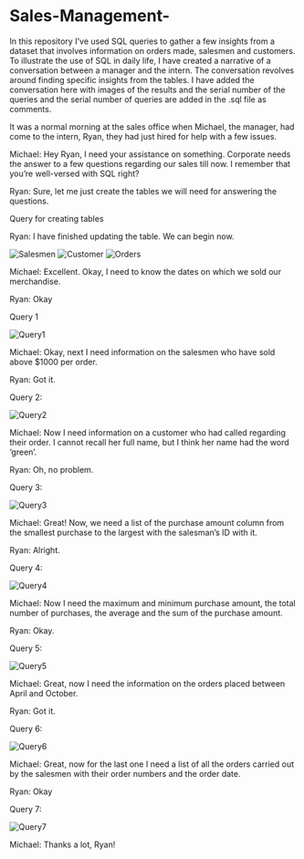 # Sales-Management-
In this repository I've used SQL queries to gather a few insights from a dataset that involves information on orders made, salesmen and customers. 
To illustrate the use of SQL in daily life, I have created a narrative of a conversation between a manager and the intern. The conversation revolves around finding specific insights from the tables. I have added the conversation here with images of the results and the serial number of the queries and the serial number of queries are added in the .sql file as comments. 

It was a normal morning at the sales office when Michael, the manager, had come to the intern, Ryan, they had just hired for help with a few issues. 

Michael: Hey Ryan, I need your assistance on something. Corporate needs the answer to a few questions regarding our sales till now. I remember that you’re well-versed with SQL right? 

Ryan: Sure, let me just create the tables we will need for answering the questions. 

Query for creating tables

Ryan: I have finished updating the table. We can begin now. 

![Salesmen](https://user-images.githubusercontent.com/70691862/195772562-243c4c41-b8af-4f27-b73d-92af8781385c.png)
![Customer](https://user-images.githubusercontent.com/70691862/195773285-aa371dc7-4f74-4baa-b4b5-98c1207ba359.png)
![Orders](https://user-images.githubusercontent.com/70691862/195773392-d13de375-5474-44c8-bbfe-d2dc26652669.png)


Michael: Excellent. Okay, I need to know the dates on which we sold our merchandise. 

Ryan: Okay

Query 1

![Query1](https://user-images.githubusercontent.com/70691862/195774951-0e445759-97f8-481c-8815-e7ce8d3759ce.png)

Michael: Okay, next I need information on the salesmen who have sold above $1000 per order. 

Ryan: Got it. 

Query 2:  

![Query2](https://user-images.githubusercontent.com/70691862/195774955-7d8770b3-23ff-48cb-92c7-0f97cd9ae426.png)

Michael: Now I need information on a customer who had called regarding their order. I cannot recall her full name, but I think her name had the word ‘green’. 

Ryan: Oh, no problem. 

Query 3: 

![Query3](https://user-images.githubusercontent.com/70691862/195775010-c9ccd235-074d-41f6-8037-8984124ef97c.png)

Michael: Great! Now, we need a list of the purchase amount column from the smallest purchase to the largest with the salesman’s ID with it. 

Ryan: Alright.

Query 4: 

![Query4](https://user-images.githubusercontent.com/70691862/195775320-a619fde5-6e0b-40ae-b197-f80d93e2171b.png)

Michael: Now I need the maximum and minimum purchase amount, the total number of purchases, the average and the sum of the purchase amount. 

Ryan: Okay. 

Query 5: 

![Query5](https://user-images.githubusercontent.com/70691862/195775334-5784dd95-f284-4de5-b383-22c1a4919133.png)

Michael: Great, now I need the information on the orders placed between April and October. 

Ryan: Got it.  

Query 6: 

![Query6](https://user-images.githubusercontent.com/70691862/195775346-2e235f47-cdc4-4807-842a-e4229346231d.png)

Michael: Great, now for the last one I need a list of all the orders carried out by the salesmen with their order numbers and the order date. 

Ryan: Okay

Query 7: 

![Query7](https://user-images.githubusercontent.com/70691862/195775363-e14e2f6d-6fac-475d-b8fa-14d4e377809e.png)

Michael: Thanks a lot, Ryan!

